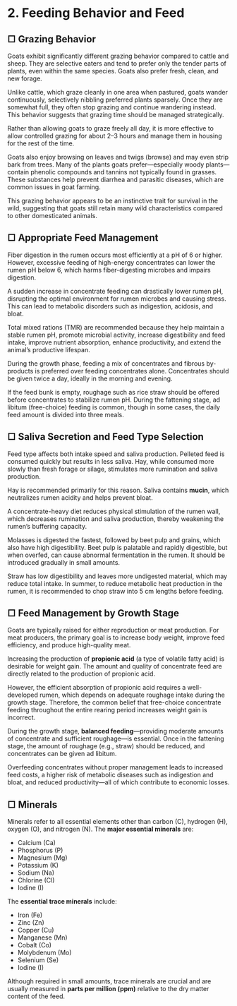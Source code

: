 # 2. Feeding Behavior and Feed

## □ Grazing Behavior

Goats exhibit significantly different grazing behavior compared to cattle and sheep. They are selective eaters and tend to prefer only the tender parts of plants, even within the same species. Goats also prefer fresh, clean, and new forage.

Unlike cattle, which graze cleanly in one area when pastured, goats wander continuously, selectively nibbling preferred plants sparsely. Once they are somewhat full, they often stop grazing and continue wandering instead. This behavior suggests that grazing time should be managed strategically.

Rather than allowing goats to graze freely all day, it is more effective to allow controlled grazing for about 2–3 hours and manage them in housing for the rest of the time.

Goats also enjoy browsing on leaves and twigs (browse) and may even strip bark from trees. Many of the plants goats prefer—especially woody plants—contain phenolic compounds and tannins not typically found in grasses. These substances help prevent diarrhea and parasitic diseases, which are common issues in goat farming.

This grazing behavior appears to be an instinctive trait for survival in the wild, suggesting that goats still retain many wild characteristics compared to other domesticated animals.

## □ Appropriate Feed Management

Fiber digestion in the rumen occurs most efficiently at a pH of 6 or higher. However, excessive feeding of high-energy concentrates can lower the rumen pH below 6, which harms fiber-digesting microbes and impairs digestion.

A sudden increase in concentrate feeding can drastically lower rumen pH, disrupting the optimal environment for rumen microbes and causing stress. This can lead to metabolic disorders such as indigestion, acidosis, and bloat.

Total mixed rations (TMR) are recommended because they help maintain a stable rumen pH, promote microbial activity, increase digestibility and feed intake, improve nutrient absorption, enhance productivity, and extend the animal’s productive lifespan.

During the growth phase, feeding a mix of concentrates and fibrous by-products is preferred over feeding concentrates alone. Concentrates should be given twice a day, ideally in the morning and evening.

If the feed bunk is empty, roughage such as rice straw should be offered before concentrates to stabilize rumen pH. During the fattening stage, ad libitum (free-choice) feeding is common, though in some cases, the daily feed amount is divided into three meals.

## □ Saliva Secretion and Feed Type Selection

Feed type affects both intake speed and saliva production. Pelleted feed is consumed quickly but results in less saliva. Hay, while consumed more slowly than fresh forage or silage, stimulates more rumination and saliva production.

Hay is recommended primarily for this reason. Saliva contains **mucin**, which neutralizes rumen acidity and helps prevent bloat.

A concentrate-heavy diet reduces physical stimulation of the rumen wall, which decreases rumination and saliva production, thereby weakening the rumen’s buffering capacity.

Molasses is digested the fastest, followed by beet pulp and grains, which also have high digestibility. Beet pulp is palatable and rapidly digestible, but when overfed, can cause abnormal fermentation in the rumen. It should be introduced gradually in small amounts.

Straw has low digestibility and leaves more undigested material, which may reduce total intake. In summer, to reduce metabolic heat production in the rumen, it is recommended to chop straw into 5 cm lengths before feeding.

## □ Feed Management by Growth Stage

Goats are typically raised for either reproduction or meat production. For meat producers, the primary goal is to increase body weight, improve feed efficiency, and produce high-quality meat.

Increasing the production of **propionic acid** (a type of volatile fatty acid) is desirable for weight gain. The amount and quality of concentrate feed are directly related to the production of propionic acid.

However, the efficient absorption of propionic acid requires a well-developed rumen, which depends on adequate roughage intake during the growth stage. Therefore, the common belief that free-choice concentrate feeding throughout the entire rearing period increases weight gain is incorrect.

During the growth stage, **balanced feeding**—providing moderate amounts of concentrate and sufficient roughage—is essential. Once in the fattening stage, the amount of roughage (e.g., straw) should be reduced, and concentrates can be given ad libitum.

Overfeeding concentrates without proper management leads to increased feed costs, a higher risk of metabolic diseases such as indigestion and bloat, and reduced productivity—all of which contribute to economic losses.

## □ Minerals

Minerals refer to all essential elements other than carbon (C), hydrogen (H), oxygen (O), and nitrogen (N). The **major essential minerals** are:

- Calcium (Ca)
- Phosphorus (P)
- Magnesium (Mg)
- Potassium (K)
- Sodium (Na)
- Chlorine (Cl)
- Iodine (I)

The **essential trace minerals** include:

- Iron (Fe)
- Zinc (Zn)
- Copper (Cu)
- Manganese (Mn)
- Cobalt (Co)
- Molybdenum (Mo)
- Selenium (Se)
- Iodine (I)

Although required in small amounts, trace minerals are crucial and are usually measured in **parts per million (ppm)** relative to the dry matter content of the feed.
